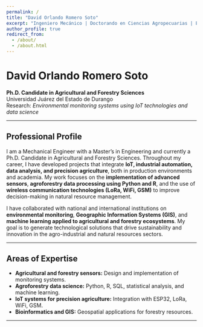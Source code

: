 ```yaml
---
permalink: /
title: "David Orlando Romero Soto"
excerpt: "Ingeniero Mecánico | Doctorando en Ciencias Agropecuarias | Especialista en IoT y Ciencia de Datos"
author_profile: true
redirect_from: 
  - /about/
  - /about.html
---
```



# **David Orlando Romero Soto**

**Ph.D. Candidate in Agricultural and Forestry Sciences**  
Universidad Juárez del Estado de Durango  
Research: *Environmental monitoring systems using IoT technologies and data science*  

---

## **Professional Profile**

I am a Mechanical Engineer with a Master’s in Engineering and currently a Ph.D. Candidate in Agricultural and Forestry Sciences. Throughout my career, I have developed projects that integrate **IoT, industrial automation, data analysis, and precision agriculture**, both in production environments and academia. My work focuses on the **implementation of advanced sensors**, **agroforestry data processing using Python and R**, and the use of **wireless communication technologies (LoRa, WiFi, GSM)** to improve decision-making in natural resource management.  

I have collaborated with national and international institutions on **environmental monitoring**, **Geographic Information Systems (GIS)**, and **machine learning applied to agricultural and forestry ecosystems**. My goal is to generate technological solutions that drive sustainability and innovation in the agro-industrial and natural resources sectors.  

---

## **Areas of Expertise**

- **Agricultural and forestry sensors:** Design and implementation of monitoring systems.  
- **Agroforestry data science:** Python, R, SQL, statistical analysis, and machine learning.  
- **IoT systems for precision agriculture:** Integration with ESP32, LoRa, WiFi, GSM.  
- **Bioinformatics and GIS:** Geospatial applications for forestry resources.  

---

